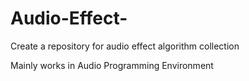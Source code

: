 # Audio-Effect-
Create a repository for audio effect algorithm collection

Mainly works in Audio Programming Environment
